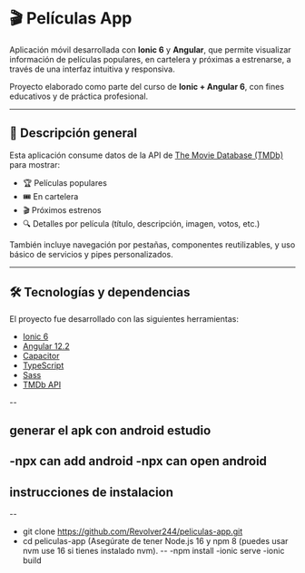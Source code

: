 # 🎬 Películas App

Aplicación móvil desarrollada con **Ionic 6** y **Angular**, que permite visualizar información de películas populares, en cartelera y próximas a estrenarse, a través de una interfaz intuitiva y responsiva.

Proyecto elaborado como parte del curso de **Ionic + Angular 6**, con fines educativos y de práctica profesional.

---

## 🧾 Descripción general

Esta aplicación consume datos de la API de [The Movie Database (TMDb)](https://www.themoviedb.org/) para mostrar:

- 🏆 Películas populares  
- 🎟 En cartelera  
- 🎬 Próximos estrenos  
- 🔍 Detalles por película (título, descripción, imagen, votos, etc.)

También incluye navegación por pestañas, componentes reutilizables, y uso básico de servicios y pipes personalizados.

---

## 🛠 Tecnologías y dependencias

El proyecto fue desarrollado con las siguientes herramientas:

- [Ionic 6](https://ionicframework.com/)
- [Angular 12.2](https://angular.io/)
- [Capacitor](https://capacitorjs.com/)
- [TypeScript](https://www.typescriptlang.org/)
- [Sass](https://sass-lang.com/)
- [TMDb API](https://www.themoviedb.org/documentation/api)

--
## generar el apk con android estudio
-npx can add android 
-npx can open android
--
## instrucciones de instalacion
--
- git clone https://github.com/Revolver244/peliculas-app.git
- cd peliculas-app
 (Asegúrate de tener Node.js 16 y npm 8 (puedes usar nvm use 16 si tienes instalado nvm).
--
-npm install
-ionic serve
-ionic build


